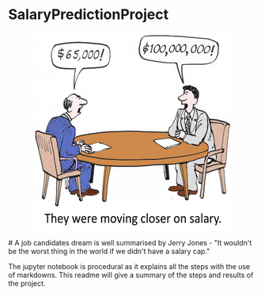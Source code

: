 # SalaryPredictionProject


<p align="center">
  <img src="images/salary-img.jpg"width="400" height="400">
</p>  
# A job candidates dream is well summarised by Jerry Jones - "It wouldn't be the worst thing in the world if we didn't have a salary cap."

The jupyter notebook is procedural as it explains all the steps with the use of markdowns. This readme will give a summary of the steps and results of the project.
